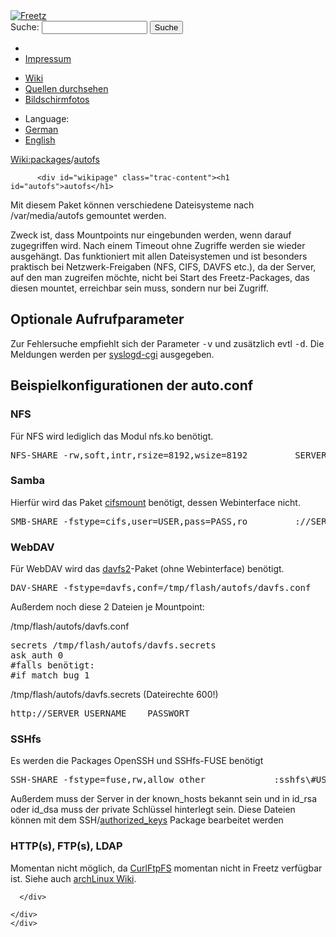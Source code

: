 <!DOCTYPE html PUBLIC "-//W3C//DTD XHTML 1.0 Strict//EN" "http://www.w3.org/TR/xhtml1/DTD/xhtml1-strict.dtd">
<html xmlns="http://www.w3.org/1999/xhtml">

  <head>
    <title>
      packages/autofs – Freetz
    </title>
      <meta http-equiv="Content-Type" content="text/html; charset=UTF-8" />
      <meta http-equiv="X-UA-Compatible" content="IE=edge" />
    <!--[if IE]><script type="text/javascript">
      if (/^#__msie303:/.test(window.location.hash))
        window.location.replace(window.location.hash.replace(/^#__msie303:/, '#'));
    </script><![endif]-->
        <link rel="search" href="/search" />
        <link rel="help" href="../TracGuide.html" />
        <link rel="alternate" href="autofs%3Fformat=txt" type="text/x-trac-wiki" title="Reiner Text" />
        <link rel="up" href="../packages.html" title="Übergeordnete Wiki-Seite anzeigen" />
        <link rel="start" href="/wiki" />
        <link rel="stylesheet" href="../../chrome/common/css/trac.css" type="text/css" /><link rel="stylesheet" href="../../chrome/common/css/wiki.css" type="text/css" /><link rel="stylesheet" href="../../chrome/wikiextras/css/phrases.css" type="text/css" /><link rel="stylesheet" href="../../chrome/wikiextras/css/boxes.css" type="text/css" /><link rel="stylesheet" href="../../chrome/wikiextras/css/boxes-300.css" type="text/css" /><link rel="stylesheet" href="../../chrome/wikiextras/css/boxes-narrow-toc.css" type="text/css" /><link rel="stylesheet" href="../../wikicss.css" type="text/css" /><link rel="stylesheet" href="../../chrome/tags/css/tractags.css" type="text/css" /><link rel="stylesheet" href="../../chrome/wikinegotiator/css/langmenu-ctxnav.css" type="text/css" />
        <link rel="shortcut icon" href="/favicon.ico" type="image/x-icon" />
        <link rel="icon" href="/favicon.ico" type="image/x-icon" />
      <link type="application/opensearchdescription+xml" rel="search" href="/search/opensearch" title="Freetz durchsuchen" />
      <script type="text/javascript" charset="utf-8" src="../../chrome/common/js/jquery.js"></script>
      <script type="text/javascript" charset="utf-8" src="../../chrome/common/js/babel.js"></script>
      <script type="text/javascript" charset="utf-8" src="../../chrome/common/js/messages/de.js"></script>
      <script type="text/javascript" charset="utf-8" src="../../chrome/common/js/trac.js"></script>
      <script type="text/javascript" charset="utf-8" src="../../chrome/common/js/search.js"></script>
      <script type="text/javascript" charset="utf-8" src="../../chrome/common/js/folding.js"></script>
    <script type="text/javascript">
      jQuery(document).ready(function($) {
        $("#content").find("h1,h2,h3,h4,h5,h6").addAnchor(_("Link to this section"));
        $("#content").find(".wikianchor").each(function() {
          $(this).addAnchor(babel.format(_("Link to #%(id)s"), {id: $(this).attr('id')}));
        });
        $(".foldable").enableFolding(true, true);
      });
    </script>
  </head>
  <body>
    <div id="banner">
      <div id="header">
        <a id="logo" href="/wiki"><img src="../../chrome/common/freetz_motd.png" alt="Freetz" /></a>
      </div>
      <form id="search" action="https://www.google.com/search" method="get" onsubmit="; this.elements.namedItem('q').value = this.elements.namedItem('oq').value + ' site:freetz.github.io'">
        <div>
          <label for="proj-search">Suche:</label>
          <input type="text" id="proj-search" name="oq" size="18" value="" />
          <input type="hidden" name="q" value="" />
          <input type="submit" value="Suche" />
        </div>
      </form>
      <div id="metanav" class="nav">
    <ul>
      <li class="first"><li class="last"><a href="../Impressum.html">Impressum</a></li>
    </ul>
  </div>
    </div>
    <div id="mainnav" class="nav">
    <ul>
      <li class="first active"><a href="/wiki">Wiki</a></li><li><a href="https://github.com/Freetz-NG/freetz-ng/commits/master">Quellen durchsehen</a></li><li class="last"><a href="/screenshots">Bildschirmfotos</a></li>
    </ul>
  </div>
    <div id="langmenu"><ul><li class="first"><span title="Select a language of wiki content">Language:</span></li><li class=" active"><a class="" href="autofs.html" title="displaying language (default)">German</a></li><li class=" last"><a class=" notexist" href="/wiki/packages/autofs.en" title="(not available)">English</a></li></ul></div><p /><div id="main">
      <div id="pagepath" class="noprint">
  <a class="pathentry first" title="Zeige WikiStart an" href="/wiki">Wiki:</a><a class="pathentry" href="../packages.html" title="Zeige packages an">packages</a><span class="pathentry sep">/</span><a class="pathentry" href="autofs.html" title="Zeige packages/autofs an">autofs</a>
</div>
    <div id="content" class="wiki">
      <div class="wikipage searchable">

          <div id="wikipage" class="trac-content"><h1 id="autofs">autofs</h1>
<p>
Mit diesem Paket können verschiedene Dateisysteme nach /var/media/autofs gemountet werden.
</p>
<p>
Zweck ist, dass Mountpoints nur eingebunden werden, wenn darauf zugegriffen wird. Nach einem Timeout ohne Zugriffe werden sie wieder ausgehängt. Das funktioniert mit allen Dateisystemen und ist besonders praktisch bei Netzwerk-Freigaben (NFS, CIFS, DAVFS etc.), da der Server, auf den man zugreifen möchte, nicht bei Start des Freetz-Packages, das diesen mountet, erreichbar sein muss, sondern nur bei Zugriff.
</p>
<h2 id="OptionaleAufrufparameter">Optionale Aufrufparameter</h2>
<p>
Zur Fehlersuche empfiehlt sich der Parameter <tt>-v</tt> und zusätzlich evtl <tt>-d</tt>. Die Meldungen werden per <a class="wiki" href="syslogd.html">syslogd-cgi</a> ausgegeben.
</p>
<p>
<span id="conf"></span>
</p>
<h2 id="Beispielkonfigurationenderauto.conf">Beispielkonfigurationen der auto.conf</h2>
<h3 id="NFS">NFS</h3>
<p>
Für NFS wird lediglich das Modul nfs.ko benötigt.
</p>
<pre class="wiki">NFS-SHARE	-rw,soft,intr,rsize=8192,wsize=8192			SERVER:/SHARE
</pre><h3 id="Samba">Samba</h3>
<p>
Hierfür wird das Paket <a class="wiki" href="cifsmount.html">cifsmount</a> benötigt, dessen Webinterface nicht.
</p>
<pre class="wiki">SMB-SHARE	-fstype=cifs,user=USER,pass=PASS,ro			://SERVER/SHARE
</pre><h3 id="WebDAV">WebDAV</h3>
<p>
Für WebDAV wird das <a class="wiki" href="davfs2.html">davfs2</a>-Paket (ohne Webinterface) benötigt.
</p>
<pre class="wiki">DAV-SHARE	-fstype=davfs,conf=/tmp/flash/autofs/davfs.conf		:http\://SERVER
</pre><p>
Außerdem noch diese 2 Dateien je Mountpoint:
</p>
<p>
/tmp/flash/autofs/davfs.conf
</p>
<pre class="wiki">secrets /tmp/flash/autofs/davfs.secrets
ask_auth 0
#falls benötigt:
#if_match_bug 1
</pre><p>
/tmp/flash/autofs/davfs.secrets (Dateirechte 600!)
</p>
<pre class="wiki">http://SERVER	USERNAME	PASSWORT
</pre><h3 id="SSHfs">SSHfs</h3>
<p>
Es werden die Packages OpenSSH und SSHfs-FUSE benötigt
</p>
<pre class="wiki">SSH-SHARE	-fstype=fuse,rw,allow_other				:sshfs\#USER@SERVER\:/
</pre><p>
Außerdem muss der Server in der known_hosts bekannt sein und in id_rsa oder id_dsa muss der private Schlüssel hinterlegt sein. Diese Dateien können mit dem SSH/<a class="wiki" href="authorized-keys.html">authorized_keys</a> Package bearbeitet werden
</p>
<h3 id="HTTPsFTPsLDAP">HTTP(s),  FTP(s), LDAP</h3>
<p>
Momentan nicht möglich, da <a class="ext-link" href="http://sourceforge.net/projects/curlftpfs/"><span class="icon">​</span>CurlFtpFS</a> momentan nicht in Freetz verfügbar ist. Siehe auch <a class="ext-link" href="https://wiki.archlinux.org/index.php/Autofs"><span class="icon">​</span>archLinux Wiki</a>.
</p>
</div>

      </div>

    </div>
    </div>
  </body>
</html>
